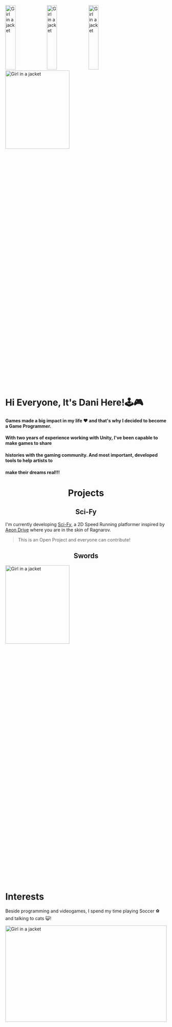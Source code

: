 <div>
  <img src="https://i.pinimg.com/originals/12/56/dc/1256dc5c6d5894033965868683513da2.gif" alt="Girl in a jacket" width="25%" height="200">
  <img src="https://i.pinimg.com/originals/e4/26/70/e426702edf874b181aced1e2fa5c6cde.gif" alt="Girl in a jacket" width="25%" height="200">  
  <img src="https://i.pinimg.com/originals/5f/93/49/5f934966a1d20bae1909c9ef2278bd4c.gif" alt="Girl in a jacket" width="25%" height="200"> 
  <img src="https://media0.giphy.com/media/sqctAhcpUOFJC/giphy.gif" alt="Girl in a jacket" width="200" height="25%"> 
</div>

# Hi Everyone, It's Dani Here!🕹🎮

#### Games made a big impact in my life ❤ and that's why I decided to become a Game Programmer.
#### With two years of experience working with Unity, I've been capable to make games to share
#### histories with the gaming community. And most important, developed tools to help artists to
#### make their dreams real!!! 

<H1 align = "center"> Projects </H1>
<H2 align = "center"> Sci-Fy </H2>

I'm currently developing [Sci-Fy](https://github.com/Danilock/Sci-Fy), a 2D Speed Running platformer inspired by [Aeon Drive](https://store.steampowered.com/app/1252240/Aeon_Drive/) where you are in the skin of Ragnarov.
> This is an Open Project and everyone can contribute!


<H2 align = "center"> Swords </H2>
<img src="https://media0.giphy.com/media/sqctAhcpUOFJC/giphy.gif" align = "center" alt="Girl in a jacket" width="200" height="25%"> 

# Interests
Beside programming and videogames, I spend my time playing Soccer ⚽ and talking to cats 😺!
<div>
  <img src="https://64.media.tumblr.com/c5543874b9cbe98da1d20945a45e989b/tumblr_o5a5r9Z9O71tvppquo1_r1_1280.gifv" alt="Girl in a jacket" width="100%" height="300">
</div>

<!--
**Danilock/Danilock** is a ✨ _special_ ✨ repository because its `README.md` (this file) appears on your GitHub profile.

Here are some ideas to get you started:

- 🔭 I’m currently working on ...
- 🌱 I’m currently learning ...
- 👯 I’m looking to collaborate on ...
- 🤔 I’m looking for help with ...
- 💬 Ask me about ...
- 📫 How to reach me: ...
- 😄 Pronouns: ...
- ⚡ Fun fact: ...
-->
